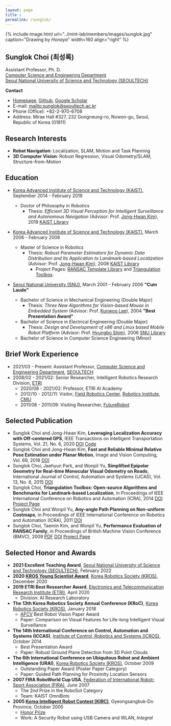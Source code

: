 ```yaml
---
layout: page
title :
permalink: /sunglok/
---
```


{% include image.html url="../mint-lab/members/images/sunglok.jpg" caption="Drawing by <i>Honaya</i>" width=160 align="right" %}

## Sunglok Choi (최성록)

Assistant Professor, Ph. D.<br>
[Computer Science and Engineering Department](https://computer.seoultech.ac.kr/)<br>
[Seoul National University of Science and Technology (SEOULTECH)](https://en.seoultech.ac.kr/)



**Contact**
* [Homepage](/sunglok), [Github](https://github.com/sunglok), [Google Scholar](https://scholar.google.com/citations?user=ckeePCMAAAAJ)
* E-mail: <mailto:sunglok@seoultech.ac.kr>
* Phone (Office): +82-2-970-6708
* Address: Mirae Hall #327, 232 Gongneung-ro, Nowon-gu, Seoul, Republic of Korea (01811)



## Research Interests
* **Robot Navigation**: Localization, SLAM, Motion and Task Planning
* **3D Computer Vision**: Robust Regression, Visual Odometry/SLAM, Structure-from-Motion



## Education
* [Korea Advanced Institute of Science and Technology (KAIST)](http://www.kaist.ac.kr/), September 2014 - February 2019
  * Doctor of Philosophy in Robotics
    * Thesis: *Efficient 3D Visual Perception for Intelligent Surveillance and Autonomous Navigation* (Advisor: Prof. [Jong-Hwan Kim](https://rit.kaist.ac.kr/?page_id=11)), 2019 [KAIST Library](http://library.kaist.ac.kr/thesis02/2019/2019D020145539_S1.pdf)

* [Korea Advanced Institute of Science and Technology (KAIST)](http://www.kaist.ac.kr/), March 2006 - February 2008
  * Master of Science in Robotics
    * Thesis: *Robust Parameter Estimators for Dynamic Data Distribution and Its Application to Landmark-based Localization* (Advisor: Prof. [Jong-Hwan Kim](https://rit.kaist.ac.kr/?page_id=11)), 2008 [KAIST Library](http://library.kaist.ac.kr/thesis02/2008/2008M020063575_S1Ver2.pdf)
      * Project Pages: [RANSAC Template Library](http://github.com/mint-lab/rtl) and [Triangulation Toolbox](https://github.com/mint-lab/TriangulationToolbox).

* [Seoul National University (SNU)](http://www.snu.ac.kr/), March 2001 - February 2006 **"Cum Laude"**
  * Bachelor of Science in Mechanical Engineering (Double Major)
    * Thesis: *Three New Algorithms for Vision-based Mouse in Embedded System* (Advisor: Prof. [Kunwoo Lee](https://me.snu.ac.kr/ko/node/128)), 2004 **"Best Presentation Award"**
  * Bachelor of Science in Electrical Engineering (Double Major)
    * Thesis: *Design and Development of x86 and Linux based Mobile Robot Platform* (Advisor: Prof. [Hyungbo Shim](http://hshim.wordpress.com/)), 2006 [SNU Library](https://snu-primo.hosted.exlibrisgroup.com/permalink/f/1fgjt92/82SNU_INST21484589280002591)
  * Bachelor of Science in Computer Science Engineering (Minor)



## Brief Work Experience
* 2021/03 - Present: Assistant Professor, [Computer Science and Engineering Department](https://computer.seoultech.ac.kr/), [SEOULTECH](https://en.seoultech.ac.kr/)
* 2008/02 - 2021/02: Senior Researcher, Intelligent Robotics Research Division, [ETRI](http://www.etri.re.kr/)
  * 2020/08 - 2021/02: Professor, ETRI AI Academy
  * 2012/10 - 2012/11: Visitor, [Field Robotics Center](http://www.frc.ri.cmu.edu/), [Robotics Institute](http://www.ri.cmu.edu/), [CMU](https://www.cmu.edu/)
  * 2011/08 - 2011/09: Visiting Researcher, [FutureRobot](http://www.futurerobot.com/)



## Selected Publication
* Sunglok Choi and Jong-Hwan Kim, **Leveraging Localization Accuracy with Off-centered GPS**, IEEE Transactions on Intelligent Transportation Systems, Vol. 21, No. 6, 2020 [DOI](http://doi.org/10.1109/TITS.2019.2915108) [Code](https://github.com/mint-lab/filtering_tutorial)
* Sunglok Choi and Jong-Hwan Kim, **Fast and Reliable Minimal Relative Pose Estimation under Planar Motion**, Image and Vision Computing, Vol. 69, 2018 [DOI](http://doi.org/10.1016/j.imavis.2017.08.007)
* Sunglok Choi, Jaehyun Park, and Wonpil Yu, **Simplified Epipolar Geometry for Real-time Monocular Visual Odometry on Roads**, International Journal of Control, Automation and Systems (IJCAS), Vol. 13, No. 6, 2015 [DOI](http://doi.org/10.1007/s12555-014-0157-6) 
* Sunglok Choi, **Triangulation Toolbox: Open-source Algorithms and Benchmarks for Landmark-based Localization**, in Proceedings of IEEE International Conference on Robotics and Automation (ICRA), 2014 [DOI](http://doi.org/10.1109/ICRA.2014.6907810) [Project Page](https://github.com/mint-lab/TriangulationToolbox)
* Sunglok Choi and Wonpil Yu, **Any-angle Path Planning on Non-uniform Costmaps**, in Proceedings of IEEE International Conference on Robotics and Automation (ICRA), 2011 [DOI](http://doi.org/10.1109/ICRA.2011.5979769)
* Sunglok Choi, Taemin Kim, and Wonpil Yu, **Performance Evaluation of RANSAC Family**, in Proceedings of British Machine Vision Conference (BMVC), 2009 [PDF](http://www.bmva.org/bmvc/2009/Papers/Paper355/Paper355.pdf) [DOI](http://doi.org/10.5244/C.23.81) [Project Page](http://github.com/sunglok/rtl)



## Selected Honor and Awards
* **2021 Excellent Teaching Award**, [Seoul National University of Science and Technology (SEOULTECH)](https://seoultech.ac.kr/), February 2022
* **2020 [KROS Young Scientist Award](http://kros.org/intro/sub_intro05_1.asp)**, [Korea Robotics Society (KROS)](http://www.kros.org/), December 2020
* **2019 ETRI Best Researcher Award**, [Electronics and Telecommunication Research Institute (ETRI)](http://www.etri.re.kr/), April 2020
  * Division: AI Research Laboratory
* **The 13th Korea Robotics Society Annual Conference (KRoC)**, [Korea Robotics Society (KROS)](http://www.kros.org/), January 2018
  * [AFCV](http://www.afcv.org.cn/) Best Robot Vision Paper Award
  * Paper: Comparison on Visual Features for Life-long Intelligent Visual Surveillance
* **The 14th International Conference on Control, Automation and Systems (ICCAS)**, [Institute of Control, Robotics and Systems (ICROS)](http://www.icros.org/), October 2014
  * Best Presentation Award
  * Paper: Robust Ground Plane Detection from 3D Point Clouds
* **The 6th International Conference on Ubiquitous Robot and Ambient Intelligence (URAI)**, [Korea Robotics Society (KROS)](http://www.kros.org/), October 2009
  * Outstanding Paper Award (Poster Paper Category)
  * Paper: Guided Path Planning for Proximity Location Sensors
* **2007 FIRA RoboWorld Cup USA**, [Federation of International Robot-Sport Association (FIRA)](http://www.fira.net/), June 2007
  * The 2nd Prize in the RoboSot Category
  * Team: KAIST OmniBots
* **2005 [Korea Intelligent Robot Contest (KIRC)](http://kiro.re.kr/cul/cintro.asp)**, Gyeongsangbuk-Do Province, October 2005
  * [Honor Prize](http://kiro.re.kr/cul/hon.asp?cyear=2005)
  * Work: A Security Robot using USB Camera and WLAN, _Integral_
